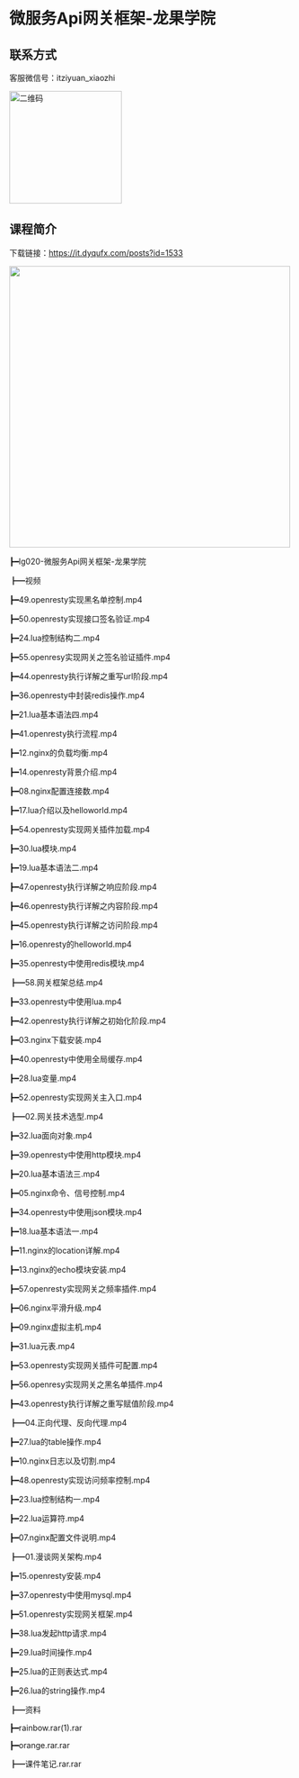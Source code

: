 # 微服务Api网关框架-龙果学院

## 联系方式

客服微信号：itziyuan_xiaozhi

<img src="https://ziyuanyun.oss-cn-guangzhou.aliyuncs.com/common/20240614073449/666b82192834a.jpg" width="200" height="200" alt="二维码">

## 课程简介

下载链接：https://it.dyqufx.com/posts?id=1533

<img src="https://ziyuanyun.oss-cn-guangzhou.aliyuncs.com/yun/20240515224325/6644ca0d63e81.jpg" width="500" alt="">

  ┣━lg020-微服务Api网关框架-龙果学院

 ┣━视频

 ┣━49.openresty实现黑名单控制.mp4

 ┣━50.openresty实现接口签名验证.mp4

 ┣━24.lua控制结构二.mp4

 ┣━55.openresy实现网关之签名验证插件.mp4

 ┣━44.openresty执行详解之重写url阶段.mp4

 ┣━36.openresty中封装redis操作.mp4

 ┣━21.lua基本语法四.mp4

 ┣━41.openresty执行流程.mp4

 ┣━12.nginx的负载均衡.mp4

 ┣━14.openresty背景介绍.mp4

 ┣━08.nginx配置连接数.mp4

 ┣━17.lua介绍以及helloworld.mp4

 ┣━54.openresty实现网关插件加载.mp4

 ┣━30.lua模块.mp4

 ┣━19.lua基本语法二.mp4

 ┣━47.openresty执行详解之响应阶段.mp4

 ┣━46.openresty执行详解之内容阶段.mp4

 ┣━45.openresty执行详解之访问阶段.mp4

 ┣━16.openresty的helloworld.mp4

 ┣━35.openresty中使用redis模块.mp4

 ┣━58.网关框架总结.mp4

 ┣━33.openresty中使用lua.mp4

 ┣━42.openresty执行详解之初始化阶段.mp4

 ┣━03.nginx下载安装.mp4

 ┣━40.openresty中使用全局缓存.mp4

 ┣━28.lua变量.mp4

 ┣━52.openresty实现网关主入口.mp4

 ┣━02.网关技术选型.mp4

 ┣━32.lua面向对象.mp4

 ┣━39.openresty中使用http模块.mp4

 ┣━20.lua基本语法三.mp4

 ┣━05.nginx命令、信号控制.mp4

 ┣━34.openresty中使用json模块.mp4

 ┣━18.lua基本语法一.mp4

 ┣━11.nginx的location详解.mp4

 ┣━13.nginx的echo模块安装.mp4

 ┣━57.openresty实现网关之频率插件.mp4

 ┣━06.nginx平滑升级.mp4

 ┣━09.nginx虚拟主机.mp4

 ┣━31.lua元表.mp4

 ┣━53.openresty实现网关插件可配置.mp4

 ┣━56.openresy实现网关之黑名单插件.mp4

 ┣━43.openresty执行详解之重写赋值阶段.mp4

 ┣━04.正向代理、反向代理.mp4

 ┣━27.lua的table操作.mp4

 ┣━10.nginx日志以及切割.mp4

 ┣━48.openresty实现访问频率控制.mp4

 ┣━23.lua控制结构一.mp4

 ┣━22.lua运算符.mp4

 ┣━07.nginx配置文件说明.mp4

 ┣━01.漫谈网关架构.mp4

 ┣━15.openresty安装.mp4

 ┣━37.openresty中使用mysql.mp4

 ┣━51.openresty实现网关框架.mp4

 ┣━38.lua发起http请求.mp4

 ┣━29.lua时间操作.mp4

 ┣━25.lua的正则表达式.mp4

 ┣━26.lua的string操作.mp4

 ┣━资料

 ┣━rainbow.rar(1).rar

 ┣━orange.rar.rar

 ┣━课件笔记.rar.rar

  